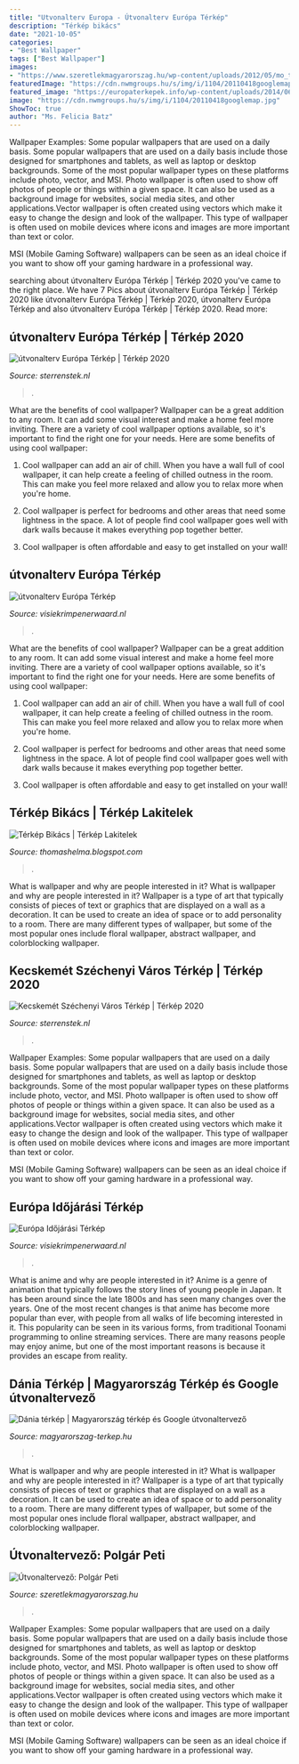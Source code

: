 ```yaml
---
title: "Utvonalterv Europa - Útvonalterv Európa Térkép"
description: "Térkép bikács"
date: "2021-10-05"
categories:
- "Best Wallpaper"
tags: ["Best Wallpaper"]
images:
- "https://www.szeretlekmagyarorszag.hu/wp-content/uploads/2012/05/mo_terkep1.jpg"
featuredImage: "https://cdn.nwmgroups.hu/s/img/i/1104/20110418googlemap.jpg"
featured_image: "https://europaterkepek.info/wp-content/uploads/2014/06/europa-terkep.jpg"
image: "https://cdn.nwmgroups.hu/s/img/i/1104/20110418googlemap.jpg"
ShowToc: true
author: "Ms. Felicia Batz"
---
```



Wallpaper Examples: Some popular wallpapers that are used on a daily basis.
Some popular wallpapers that are used on a daily basis include those designed for smartphones and tablets, as well as laptop or desktop backgrounds. Some of the most popular wallpaper types on these platforms include photo, vector, and MSI. 
Photo wallpaper is often used to show off photos of people or things within a given space. It can also be used as a background image for websites, social media sites, and other applications.Vector wallpaper is often created using vectors which make it easy to change the design and look of the wallpaper. This type of wallpaper is often used on mobile devices where icons and images are more important than text or color. 

MSI (Mobile Gaming Software) wallpapers can be seen as an ideal choice if you want to show off your gaming hardware in a professional way.

	

		
searching about útvonalterv Európa Térkép | Térkép 2020 you've came to the right place. We have 7 Pics about útvonalterv Európa Térkép | Térkép 2020 like útvonalterv Európa Térkép | Térkép 2020, útvonalterv Európa Térkép and also útvonalterv Európa Térkép | Térkép 2020. Read more:
		
    
## útvonalterv Európa Térkép | Térkép 2020

<img loading=lazy src="https://europaterkepek.info/wp-content/uploads/2014/06/europa-terkep.jpg" onerror="this.onerror=null;this.src='https://tse4.mm.bing.net/th?id=OIP.VDejxbECFljAQL8V3Bw3IQHaFV&amp;pid=15.1';" alt="útvonalterv Európa Térkép | Térkép 2020">

_Source: sterrenstek.nl_

>. 

	

What are the benefits of cool wallpaper?
Wallpaper can be a great addition to any room. It can add some visual interest and make a home feel more inviting. There are a variety of cool wallpaper options available, so it's important to find the right one for your needs. Here are some benefits of using cool wallpaper: 
1. Cool wallpaper can add an air of chill. When you have a wall full of cool wallpaper, it can help create a feeling of chilled outness in the room. This can make you feel more relaxed and allow you to relax more when you're home. 

2. Cool wallpaper is perfect for bedrooms and other areas that need some lightness in the space. A lot of people find cool wallpaper goes well with dark walls because it makes everything pop together better. 

3. Cool wallpaper is often affordable and easy to get installed on your wall!

    
## útvonalterv Európa Térkép

<img loading=lazy src="https://cdn.nwmgroups.hu/s/img/i/1104/20110418googlemap.jpg" onerror="this.onerror=null;this.src='https://tse3.mm.bing.net/th?id=OIP.Oc3VFEWksndQUgMafCnMYQHaEC&amp;pid=15.1';" alt="útvonalterv Európa Térkép">

_Source: visiekrimpenerwaard.nl_

>. 

	

What are the benefits of cool wallpaper?
Wallpaper can be a great addition to any room. It can add some visual interest and make a home feel more inviting. There are a variety of cool wallpaper options available, so it's important to find the right one for your needs. Here are some benefits of using cool wallpaper: 
1. Cool wallpaper can add an air of chill. When you have a wall full of cool wallpaper, it can help create a feeling of chilled outness in the room. This can make you feel more relaxed and allow you to relax more when you're home. 

2. Cool wallpaper is perfect for bedrooms and other areas that need some lightness in the space. A lot of people find cool wallpaper goes well with dark walls because it makes everything pop together better. 

3. Cool wallpaper is often affordable and easy to get installed on your wall!

    
## Térkép Bikács | Térkép Lakitelek

<img loading=lazy src="https://lh5.googleusercontent.com/proxy/IX2uA9gz06P5ianHL_IJC7BR1j_zqOAc7KzR8j3xEa2lfFFbjHJbtfy9pv1RDW3ffdxcyuGCYtIxz2nDvf6AyZdW-EkMkA=w1200-h630-p-k-no-nu" onerror="this.onerror=null;this.src='https://tse2.mm.bing.net/th?id=OIP.WO1Mfd4LFwI4wAjHeGI3MgHaHa&amp;pid=15.1';" alt="Térkép Bikács | Térkép Lakitelek">

_Source: thomashelma.blogspot.com_

>. 

	

What is wallpaper and why are people interested in it?
What is wallpaper and why are people interested in it?
Wallpaper is a type of art that typically consists of pieces of text or graphics that are displayed on a wall as a decoration. It can be used to create an idea of space or to add personality to a room. There are many different types of wallpaper, but some of the most popular ones include floral wallpaper, abstract wallpaper, and colorblocking wallpaper.

    
## Kecskemét Széchenyi Város Térkép | Térkép 2020

<img loading=lazy src="https://utcakereso.hu/tile/osm/16/36348/23073.png?3" onerror="this.onerror=null;this.src='https://tse2.mm.bing.net/th?id=OIP.x1F5COxPdDsrNYPDxOAcSQAAAA&amp;pid=15.1';" alt="Kecskemét Széchenyi Város Térkép | Térkép 2020">

_Source: sterrenstek.nl_

>. 

	

Wallpaper Examples: Some popular wallpapers that are used on a daily basis.
Some popular wallpapers that are used on a daily basis include those designed for smartphones and tablets, as well as laptop or desktop backgrounds. Some of the most popular wallpaper types on these platforms include photo, vector, and MSI. 
Photo wallpaper is often used to show off photos of people or things within a given space. It can also be used as a background image for websites, social media sites, and other applications.Vector wallpaper is often created using vectors which make it easy to change the design and look of the wallpaper. This type of wallpaper is often used on mobile devices where icons and images are more important than text or color. 

MSI (Mobile Gaming Software) wallpapers can be seen as an ideal choice if you want to show off your gaming hardware in a professional way.

    
## Európa Időjárási Térkép

<img loading=lazy src="https://static.meteoblue.com/pub/nems4/maps/00SRISK_018.jpg" onerror="this.onerror=null;this.src='https://tse2.mm.bing.net/th?id=OIP.xqLEu3CwDzYd_rqwqDGGAwHaFW&amp;pid=15.1';" alt="Európa Időjárási Térkép">

_Source: visiekrimpenerwaard.nl_

>. 

	

What is anime and why are people interested in it?
Anime is a genre of animation that typically follows the story lines of young people in Japan. It has been around since the late 1800s and has seen many changes over the years. One of the most recent changes is that anime has become more popular than ever, with people from all walks of life becoming interested in it. This popularity can be seen in its various forms, from traditional Toonami programming to online streaming services. There are many reasons people may enjoy anime, but one of the most important reasons is because it provides an escape from reality.

    
## Dánia Térkép | Magyarország Térkép és Google útvonaltervező

<img loading=lazy src="https://www.magyarorszag-terkep.hu/wp-content/uploads/2018/05/Dania.jpg" onerror="this.onerror=null;this.src='https://tse1.mm.bing.net/th?id=OIP.Mwoi5x0UW1FJ-TSnPFrmIQHaEr&amp;pid=15.1';" alt="Dánia térkép | Magyarország térkép és Google útvonaltervező">

_Source: magyarorszag-terkep.hu_

>. 

	

What is wallpaper and why are people interested in it?
What is wallpaper and why are people interested in it?
Wallpaper is a type of art that typically consists of pieces of text or graphics that are displayed on a wall as a decoration. It can be used to create an idea of space or to add personality to a room. There are many different types of wallpaper, but some of the most popular ones include floral wallpaper, abstract wallpaper, and colorblocking wallpaper.

    
## Útvonaltervező: Polgár Peti

<img loading=lazy src="https://www.szeretlekmagyarorszag.hu/wp-content/uploads/2012/05/mo_terkep1.jpg" onerror="this.onerror=null;this.src='https://tse2.mm.bing.net/th?id=OIP.gZ9wx6fGdFWFlyDJBh2mfQHaE_&amp;pid=15.1';" alt="Útvonaltervező: Polgár Peti">

_Source: szeretlekmagyarorszag.hu_

>. 

	

Wallpaper Examples: Some popular wallpapers that are used on a daily basis.
Some popular wallpapers that are used on a daily basis include those designed for smartphones and tablets, as well as laptop or desktop backgrounds. Some of the most popular wallpaper types on these platforms include photo, vector, and MSI. 
Photo wallpaper is often used to show off photos of people or things within a given space. It can also be used as a background image for websites, social media sites, and other applications.Vector wallpaper is often created using vectors which make it easy to change the design and look of the wallpaper. This type of wallpaper is often used on mobile devices where icons and images are more important than text or color. 

MSI (Mobile Gaming Software) wallpapers can be seen as an ideal choice if you want to show off your gaming hardware in a professional way.

